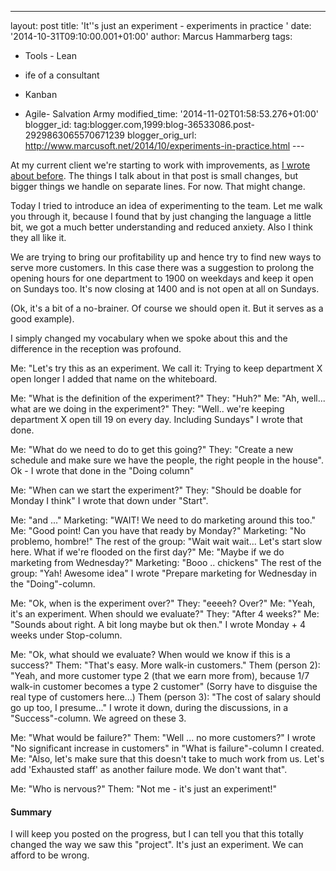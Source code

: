 ---
layout: post
title: 'It''s just an experiment - experiments in
practice '
date: '2014-10-31T09:10:00.001+01:00'
author: Marcus Hammarberg
tags:
  - Tools - Lean
  - ife of a consultant

  - Kanban

  - Agile- Salvation Army
modified_time: '2014-11-02T01:58:53.276+01:00'
blogger_id: tag:blogger.com,1999:blog-36533086.post-2929863065570671239
blogger_orig_url: http://www.marcusoft.net/2014/10/experiments-in-practice.html ---

<div dir="ltr" style="text-align: left;" trbidi="on">

At my current client we're starting to work with improvements, as
<a href="http://www.marcusoft.net/2014/10/improvmentlane.html"
target="_blank">I wrote about before</a>. The things I talk about in
that post is small changes, but bigger things we handle on separate
lines. For now. That might change.

Today I tried to introduce an idea of experimenting to the team. Let me
walk you through it, because I found that by just changing the language
a little bit, we got a much better understanding and reduced anxiety.
Also I think they all like it.

We are trying to bring our profitability up and hence try to find new
ways to serve more customers. In this case there was a suggestion to
prolong the opening hours for one department to 1900 on weekdays and
keep it open on Sundays too. It's now closing at 1400 and is not open at
all on Sundays.

(Ok, it's a bit of a no-brainer. Of course we should open it. But it
serves as a good example).

I simply changed my vocabulary when we spoke
about this and the difference in the reception was profound.

Me: "Let's try this as an experiment. We call it: Trying to keep
department X open longer
I added that name on the whiteboard.

Me: "What is the definition of the experiment?"
They: "Huh?"
Me: "Ah, well... what are we doing in the experiment?"
They: "Well.. we're keeping department X open till 19 on every day.
Including Sundays"
I wrote that done.

Me: "What do we need to do to get this going?"
They: "Create a new schedule and make sure we have the people, the right
people in the house".
Ok - I wrote that done in the "Doing column"

Me: "When can we start the experiment?"
They: "Should be doable for Monday I think"
I wrote that down under "Start".

Me: "and ..."
Marketing: "WAIT! We need to do marketing around this too."
Me: "Good point! Can you have that ready by Monday?"
Marketing: "No problemo, hombre!"
The rest of the group: "Wait wait wait... Let's start slow here. What if
we're flooded on the first day?"
Me: "Maybe if we do marketing from Wednesday?"
Marketing: "Booo .. chickens"
The rest of the group: "Yah! Awesome idea"
I wrote "Prepare marketing for Wednesday in the "Doing"-column.

Me: "Ok, when is the experiment over?"
They: "eeeeh? Over?"
Me: "Yeah, it's an experiment. When should we evaluate?"
They: "After 4 weeks?"
Me: "Sounds about right. A bit long maybe but ok then."
I wrote Monday + 4 weeks under Stop-column.

Me: "Ok, what should we evaluate? When would we know if this is a
success?"
Them: "That's easy. More walk-in customers."
Them (person 2): "Yeah, and more customer type 2 (that we earn more
from), because 1/7 walk-in customer becomes a type 2 customer"
(Sorry have to disguise the real type of customers here...)
Them (person 3): "The cost of salary should go up too, I presume..."
I wrote it down, during the discussions, in a "Success"-column. We
agreed on these 3.

Me: "What would be failure?"
Them: "Well ... no more customers?"
I wrote "No significant increase in customers" in "What is
failure"-column I created.
Me: "Also, let's make sure that this doesn't take to much work from us.
Let's add 'Exhausted staff' as another failure mode. We don't want
that".

Me: "Who is nervous?"
Them: "Not me - it's just an experiment!"

#### Summary

I will keep you posted on the progress, but I can tell you that this
totally changed the way we saw this "project". It's just an experiment.
We can afford to be wrong.

</div>
